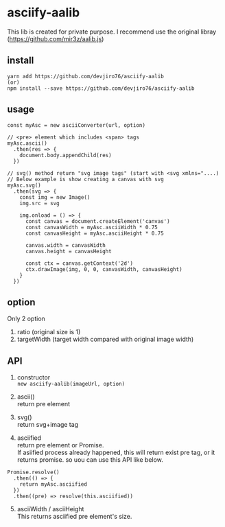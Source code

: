 # asciify-aalib
This lib is created for private purpose.
I recommend use the original libray (https://github.com/mir3z/aalib.js)

## install
```
yarn add https://github.com/devjiro76/asciify-aalib
(or)
npm install --save https://github.com/devjiro76/asciify-aalib
```

## usage
```
const myAsc = new asciiConverter(url, option)

// <pre> element which includes <span> tags
myAsc.ascii()
  .then(res => {
    document.body.appendChild(res)
  })
  
// svg() method return "svg image tags" (start with <svg xmlns="....)
// Below example is show creating a canvas with svg
myAsc.svg()
  .then(svg => {
    const img = new Image()
    img.src = svg

    img.onload = () => {
      const canvas = document.createElement('canvas')
      const canvasWidth = myAsc.asciiWidth * 0.75
      const canvasHeight = myAsc.asciiHeight * 0.75
      
      canvas.width = canvasWidth
      canvas.height = canvasHeight

      const ctx = canvas.getContext('2d')
      ctx.drawImage(img, 0, 0, canvasWidth, canvasHeight)
    }
  })
```

## option
Only 2 option  
1. ratio (original size is 1)
2. targetWidth (target width compared with original image width)

## API
1. constructor  
`new asciify-aalib(imageUrl, option)`

2. ascii()  
return pre element

3. svg()  
return svg+image tag

4. asciified  
return pre element or Promise.  
If asiified process already happened, this will return exist pre tag, or it returns promise.
so uou can use this API like below.

```
Promise.resolve()
  .then(() => {
    return myAsc.asciified
  })
  .then((pre) => resolve(this.asciified))
```
5. asciiWidth / asciiHeight  
This returns asciified pre element's size.
